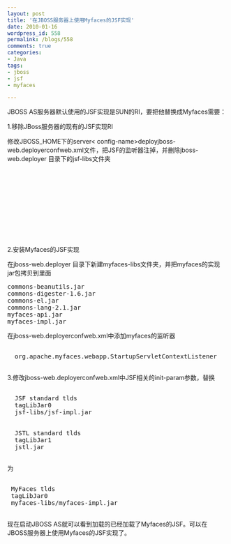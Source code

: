 ```yaml
---
layout: post
title: '在JBOSS服务器上使用Myfaces的JSF实现'
date: 2010-01-16
wordpress_id: 558
permalink: /blogs/558
comments: true
categories:
- Java
tags:
- jboss
- jsf
- myfaces

---
```

JBOSS AS服务器默认使用的JSF实现是SUN的RI，要把他替换成Myfaces需要：

1.移除JBoss服务器的现有的JSF实现RI

修改JBOSS_HOME下的server< config-name>deployjboss-web.deployerconfweb.xml文件，把JSF的监听器注掉，并删除jboss-web.deployer 目录下的jsf-libs文件夹
<pre class="prettyprint linenums">
<!--
<context-param>
    <param-name>com.sun.faces.injectionProvider</param-name>
    <param-value>org.jboss.web.jsf.integration.injection.JBossInjectionProvider</param-value>
  </context-param>
-->
<!-- Comment/Remove this -->   
<!-- Configures JSF for a web application if the javax.faces.webapp.FacesServlet is declared -->   
<!-- in web.xml.                                                                             -->   
<!--   
<listener>   
  <listener-class>org.jboss.web.jsf.integration.config.JBossJSFConfigureListener</listener-class>   
</listener>   
-->   
<!-- Comment/Remove this -->   
<!-- Listens to all web app lifecycle events so that @PreDestroy can be called on -->   
<!-- JSF managed beans that go out of scope.  You can comment this out if you     -->   
<!-- don't use JSF or you don't use annotations on your managed beans.            -->   
<!--   
<listener>   
  <listener-class>com.sun.faces.application.WebappLifecycleListener</listener-class>   
</listener>   
-->   
</pre>

2.安装Myfaces的JSF实现

在jboss-web.deployer 目录下新建myfaces-libs文件夹，并把myfaces的实现jar包拷贝到里面
<pre class="prettyprint linenums">
commons-beanutils.jar   
commons-digester-1.6.jar   
commons-el.jar   
commons-lang-2.1.jar   
myfaces-api.jar   
myfaces-impl.jar
</pre>

在jboss-web.deployerconfweb.xml中添加myfaces的监听器
<pre class="prettyprint linenums">
<listener>   
  <listener-class>org.apache.myfaces.webapp.StartupServletContextListener</listener-class>   
</listener> 
</pre>

3.修改jboss-web.deployerconfweb.xml中JSF相关的init-param参数，替换
<pre class="prettyprint linenums">
<init-param>   
  <description>JSF standard tlds</description>   
  <param-name>tagLibJar0</param-name>   
  <param-value>jsf-libs/jsf-impl.jar</param-value>   
</init-param>   
<init-param>   
  <description>JSTL standard tlds</description>   
  <param-name>tagLibJar1</param-name>   
  <param-value>jstl.jar</param-value>   
</init-param> 
</pre>
为
<pre class="prettyprint linenums">
<init-param>   
 <description>MyFaces tlds</description>   
 <param-name>tagLibJar0</param-name>   
 <param-value>myfaces-libs/myfaces-impl.jar</param-value>   
</init-param>
</pre>
现在启动JBOSS AS就可以看到加载的已经加载了Myfaces的JSF。可以在JBOSS服务器上使用Myfaces的JSF实现了。
